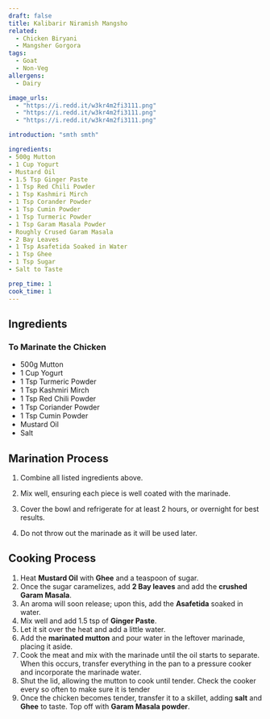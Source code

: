 ```yaml
---
draft: false
title: Kalibarir Niramish Mangsho
related:
  - Chicken Biryani
  - Mangsher Gorgora
tags:
  - Goat
  - Non-Veg
allergens:
  - Dairy

image_urls:
  - "https://i.redd.it/w3kr4m2fi3111.png"
  - "https://i.redd.it/w3kr4m2fi3111.png"
  - "https://i.redd.it/w3kr4m2fi3111.png"

introduction: "smth smth"

ingredients:
- 500g Mutton
- 1 Cup Yogurt
- Mustard Oil
- 1.5 Tsp Ginger Paste
- 1 Tsp Red Chili Powder
- 1 Tsp Kashmiri Mirch
- 1 Tsp Corander Powder
- 1 Tsp Cumin Powder
- 1 Tsp Turmeric Powder
- 1 Tsp Garam Masala Powder
- Roughly Crused Garam Masala
- 2 Bay Leaves
- 1 Tsp Asafetida Soaked in Water
- 1 Tsp Ghee
- 1 Tsp Sugar
- Salt to Taste

prep_time: 1
cook_time: 1
---
```


## Ingredients

### To Marinate the Chicken
- 500g Mutton
- 1 Cup Yogurt
- 1 Tsp Turmeric Powder
- 1 Tsp Kashmiri Mirch
- 1 Tsp Red Chili Powder
- 1 Tsp Coriander Powder
- 1 Tsp Cumin Powder
- Mustard Oil
- Salt
## Marination Process

1. Combine all listed ingredients above.

2. Mix well, ensuring each piece is well coated with the marinade.

3. Cover the bowl and refrigerate for at least 2 hours, or overnight for best results. 
4. Do not throw out the marinade as it will be used later.
## Cooking Process

1. Heat **Mustard Oil** with **Ghee** and a teaspoon of sugar.
2. Once the sugar caramelizes, add **2 Bay leaves** and add the **crushed Garam Masala**.
3. An aroma will soon release; upon this, add the **Asafetida** soaked in water.
4. Mix well and add 1.5 tsp of **Ginger Paste**.
5. Let it sit over the heat and add a little water.
6. Add the **marinated mutton** and pour water in the leftover marinade, placing it aside.
7. Cook the meat and mix with the marinade until the oil starts to separate. When this occurs, transfer everything in the pan to a pressure cooker and incorporate the marinade water.
8. Shut the lid, allowing the mutton to cook until tender. Check the cooker every so often to make sure it is tender
9. Once the chicken becomes tender, transfer it to a skillet, adding **salt** and **Ghee** to taste. Top off with **Garam Masala powder**.